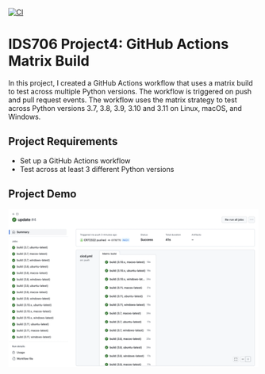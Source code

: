 [![CI](https://github.com/nogibjj/python-ruff-template/actions/workflows/cicd.yml/badge.svg)](https://github.com/nogibjj/python-ruff-template/actions/workflows/cicd.yml)
# IDS706 Project4: GitHub Actions Matrix Build

In this project, I created a GitHub Actions workflow that uses a matrix build to test across multiple Python versions. The workflow is triggered on push and pull request events. The workflow uses the matrix strategy to test across Python versions 3.7, 3.8, 3.9, 3.10 and 3.11 on Linux, macOS, and Windows. 

## Project Requirements
- Set up a GitHub Actions workflow
- Test across at least 3 different Python versions

## Project Demo

![Project Demo](Result.png)

